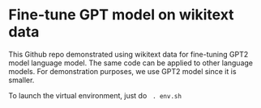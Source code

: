 # Fine-tune GPT model on wikitext data

This Github repo demonstrated using wikitext data for fine-tuning GPT2 model language model. The same code can be applied to other language models. For demonstration purposes, we use GPT2 model since it is smaller.

To launch the virtual environment, just do
` . env.sh`


